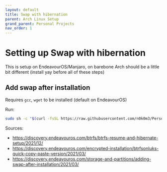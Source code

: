 ```yaml
---
layout: default
title: Swap with hibernation
parent: Arch Linux Setup
grand_parent: Personal Projects
nav_order: 1
---
```


# Setting up Swap with hibernation

This is setup on EndeavourOS/Manjaro, on barebone Arch should be a little bit different (install yay before all of these steps)

## Add swap after installation

Requires `gcc`, `wget` to be installed (default on EndeavourOS)

Run:

```sh
sudo sh -c "$(curl -fsSL https://raw.githubusercontent.com/n0k0m3/Personal-Setup/main/Setting_up_Arch/swap_setup.sh)"
```

Sources:

- https://discovery.endeavouros.com/btrfs/btrfs-resume-and-hibernate-setup/2021/12/
- https://discovery.endeavouros.com/encrypted-installation/btrfsonluks-quick-copy-paste-version/2021/03/
- https://discovery.endeavouros.com/storage-and-partitions/adding-swap-after-installation/2021/03/
